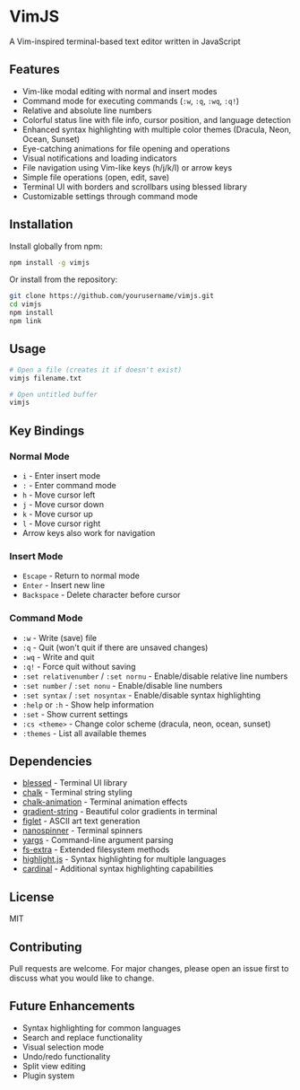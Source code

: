 # VimJS

A Vim-inspired terminal-based text editor written in JavaScript

## Features

- Vim-like modal editing with normal and insert modes
- Command mode for executing commands (`:w`, `:q`, `:wq`, `:q!`)
- Relative and absolute line numbers
- Colorful status line with file info, cursor position, and language detection
- Enhanced syntax highlighting with multiple color themes (Dracula, Neon, Ocean, Sunset)
- Eye-catching animations for file opening and operations
- Visual notifications and loading indicators
- File navigation using Vim-like keys (h/j/k/l) or arrow keys
- Simple file operations (open, edit, save)
- Terminal UI with borders and scrollbars using blessed library
- Customizable settings through command mode

## Installation

Install globally from npm:

```bash
npm install -g vimjs
```

Or install from the repository:

```bash
git clone https://github.com/yourusername/vimjs.git
cd vimjs
npm install
npm link
```

## Usage

```bash
# Open a file (creates it if doesn't exist)
vimjs filename.txt

# Open untitled buffer
vimjs
```

## Key Bindings

### Normal Mode

- `i` - Enter insert mode
- `:` - Enter command mode
- `h` - Move cursor left
- `j` - Move cursor down
- `k` - Move cursor up
- `l` - Move cursor right
- Arrow keys also work for navigation

### Insert Mode

- `Escape` - Return to normal mode
- `Enter` - Insert new line
- `Backspace` - Delete character before cursor

### Command Mode

- `:w` - Write (save) file
- `:q` - Quit (won't quit if there are unsaved changes)
- `:wq` - Write and quit
- `:q!` - Force quit without saving
- `:set relativenumber` / `:set nornu` - Enable/disable relative line numbers
- `:set number` / `:set nonu` - Enable/disable line numbers
- `:set syntax` / `:set nosyntax` - Enable/disable syntax highlighting
- `:help` or `:h` - Show help information
- `:set` - Show current settings
- `:cs <theme>` - Change color scheme (dracula, neon, ocean, sunset)
- `:themes` - List all available themes

## Dependencies

- [blessed](https://github.com/chjj/blessed) - Terminal UI library
- [chalk](https://github.com/chalk/chalk) - Terminal string styling
- [chalk-animation](https://github.com/bokub/chalk-animation) - Terminal animation effects
- [gradient-string](https://github.com/bokub/gradient-string) - Beautiful color gradients in terminal
- [figlet](https://github.com/patorjk/figlet.js) - ASCII art text generation
- [nanospinner](https://github.com/usmanyunusov/nanospinner) - Terminal spinners
- [yargs](https://github.com/yargs/yargs) - Command-line argument parsing
- [fs-extra](https://github.com/jprichardson/node-fs-extra) - Extended filesystem methods
- [highlight.js](https://github.com/highlightjs/highlight.js) - Syntax highlighting for multiple languages
- [cardinal](https://github.com/thlorenz/cardinal) - Additional syntax highlighting capabilities

## License

MIT

## Contributing

Pull requests are welcome. For major changes, please open an issue first to discuss what you would like to change.

## Future Enhancements

- Syntax highlighting for common languages
- Search and replace functionality
- Visual selection mode
- Undo/redo functionality
- Split view editing
- Plugin system
